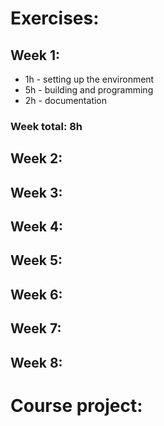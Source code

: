 # Exercises:
## Week 1:
* 1h - setting up the environment
* 5h - building and programming
* 2h - documentation
### Week total: 8h

## Week 2:
## Week 3:
## Week 4:
## Week 5:
## Week 6:
## Week 7:
## Week 8:

# Course project:
